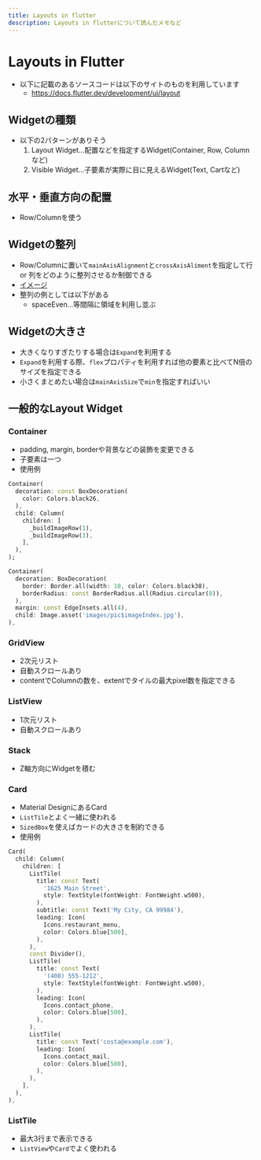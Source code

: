 ```yaml
---
title: Layouts in flutter
description: Layouts in flutterについて読んだメモなど
---
```

# Layouts in Flutter
- 以下に記載のあるソースコードは以下のサイトのものを利用しています
  - https://docs.flutter.dev/development/ui/layout

## Widgetの種類
- 以下の2パターンがありそう
  1. Layout Widget…配置などを指定するWidget(Container, Row, Columnなど)
  2. Visible Widget…子要素が実際に目に見えるWidget(Text, Cartなど)

## 水平・垂直方向の配置
- Row/Columnを使う

## Widgetの整列
- Row/Columnに置いて`mainAxisAlignment`と`crossAxisAliment`を指定して行 or 列をどのように整列させるか制御できる
- [イメージ](https://docs.flutter.dev/development/ui/layout#aligning-widgets)
- 整列の例としては以下がある
  - spaceEven…等間隔に領域を利用し並ぶ

## Widgetの大きさ
- 大きくなりすぎたりする場合は`Expand`を利用する
- `Expand`を利用する際、`flex`プロパティを利用すれば他の要素と比べてN倍のサイズを指定できる
- 小さくまとめたい場合は`mainAxisSize`で`min`を指定すればいい

## 一般的なLayout Widget
### Container
- padding, margin, borderや背景などの装飾を変更できる
- 子要素は一つ
- 使用例
```dart
Container(
  decoration: const BoxDecoration(
    color: Colors.black26,
  ),
  child: Column(
    children: [
      _buildImageRow(1),
      _buildImageRow(3),
    ],
  ),
);

Container(
  decoration: BoxDecoration(
    border: Border.all(width: 10, color: Colors.black38),
    borderRadius: const BorderRadius.all(Radius.circular(8)),
  ),
  margin: const EdgeInsets.all(4),
  child: Image.asset('images/pic$imageIndex.jpg'),
),
```

### GridView
- 2次元リスト
- 自動スクロールあり
- contentでColumnの数を、extentでタイルの最大pixel数を指定できる

### ListView
- 1次元リスト
- 自動スクロールあり

### Stack
- Z軸方向にWidgetを積む

### Card
- Material DesignにあるCard
- `ListTile`とよく一緒に使われる
- `SizedBox`を使えばカードの大きさを制約できる
- 使用例
```dart
Card(
  child: Column(
    children: [
      ListTile(
        title: const Text(
          '1625 Main Street',
          style: TextStyle(fontWeight: FontWeight.w500),
        ),
        subtitle: const Text('My City, CA 99984'),
        leading: Icon(
          Icons.restaurant_menu,
          color: Colors.blue[500],
        ),
      ),
      const Divider(),
      ListTile(
        title: const Text(
          '(408) 555-1212',
          style: TextStyle(fontWeight: FontWeight.w500),
        ),
        leading: Icon(
          Icons.contact_phone,
          color: Colors.blue[500],
        ),
      ),
      ListTile(
        title: const Text('costa@example.com'),
        leading: Icon(
          Icons.contact_mail,
          color: Colors.blue[500],
        ),
      ),
    ],
  ),
),
```

### ListTile
- 最大3行まで表示できる
- `ListView`や`Card`でよく使われる
